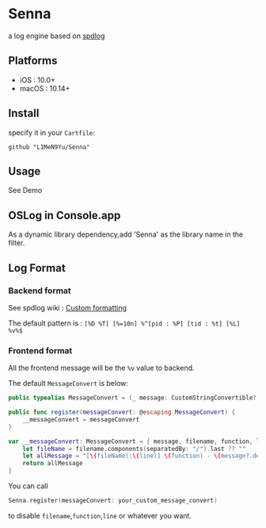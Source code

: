 # Senna

a log engine based on [spdlog](https://github.com/gabime/spdlog)

## Platforms

* iOS : 10.0+
* macOS : 10.14+

## Install

specify it in your `Cartfile`:

```shell script
github "L1MeN9Yu/Senna"
```

## Usage

See Demo

## OSLog in Console.app

As a dynamic library dependency,add 'Senna' as the library name in the filter.

## Log Format

### Backend format

See spdlog wiki : [Custom formatting](https://github.com/gabime/spdlog/wiki/3.-Custom-formatting)

The default pattern is : `[%D %T] [%=10n] %^[pid : %P] [tid : %t] [%L] %v%$`

### Frontend format

All the frontend message will be the `%v` value to backend.

The default `MessageConvert` is below:

```swift
public typealias MessageConvert = (_ message: CustomStringConvertible?, _ filename: String, _ function: String, _ line: Int) -> String

public func register(messageConvert: @escaping MessageConvert) {
    __messageConvert = messageConvert
}

var __messageConvert: MessageConvert = { message, filename, function, line in
    let fileName = filename.components(separatedBy: "/").last ?? ""
    let allMessage = "[\(fileName):\(line)] \(function) - \(message?.description ?? "")"
    return allMessage
}
```

You can call
```swift
Senna.register(messageConvert: your_custom_message_convert)
``` 
to disable `filename`,`function`,`line` or whatever you want.